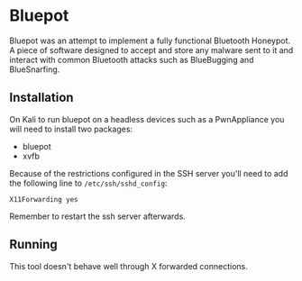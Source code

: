 
# Bluepot

Bluepot was an attempt to implement a fully functional Bluetooth Honeypot. A
piece of software designed to accept and store any malware sent to it and
interact with common Bluetooth attacks such as BlueBugging and BlueSnarfing.

## Installation

On Kali to run bluepot on a headless devices such as a PwnAppliance you will
need to install two packages:

* bluepot
* xvfb

Because of the restrictions configured in the SSH server you'll need to add the
following line to `/etc/ssh/sshd_config`:

```
X11Forwarding yes
```

Remember to restart the ssh server afterwards.

## Running

This tool doesn't behave well through X forwarded connections.

